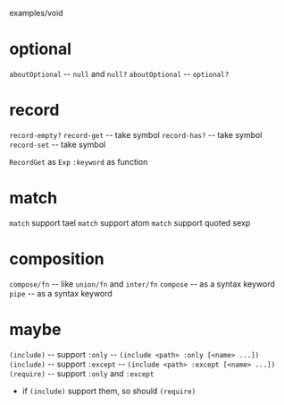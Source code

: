 examples/void

# optional

`aboutOptional` -- `null` and `null?`
`aboutOptional` -- `optional?`

# record

`record-empty?`
`record-get` -- take symbol
`record-has?` -- take symbol
`record-set` -- take symbol

`RecordGet` as `Exp`
`:keyword` as function

# match

`match` support tael
`match` support atom
`match` support quoted sexp

# composition

`compose/fn` -- like `union/fn` and `inter/fn`
`compose` -- as a syntax keyword
`pipe` -- as a syntax keyword

# maybe

`(include)` -- support `:only` -- `(include <path> :only [<name> ...])`
`(include)` -- support `:except` -- `(include <path> :except [<name> ...])`
`(require)` -- support `:only` and `:except`
- if `(include)` support them, so should `(require)`
